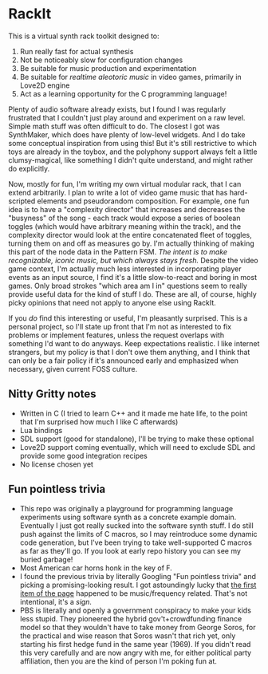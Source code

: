 # RackIt

This is a virtual synth rack toolkit designed to:

1. Run really fast for actual synthesis
2. Not be noticeably slow for configuration changes
3. Be suitable for music production and experimentation
4. Be suitable for _realtime aleotoric music_ in video games, primarily in Love2D engine
5. Act as a learning opportunity for the C programming language!

Plenty of audio software already exists, but I found I was regularly frustrated that I couldn't just play around and experiment on a raw level. Simple math stuff was often difficult to do. The closest I got was SynthMaker, which does have plenty of low-level widgets. And I do take some conceptual inspiration from using this! But it's still restrictive to which toys are already in the toybox, and the polyphony support always felt a little clumsy-magical, like something I didn't quite understand, and might rather do explicitly.

Now, mostly for fun, I'm writing my own virtual modular rack, that I can extend arbitrarily. I plan to write a lot of video game music that has hard-scripted elements and pseudorandom composition. For example, one fun idea is to have a "complexity director" that increases and decreases the "busyness" of the song - each track would expose a series of boolean toggles (which would have arbitrary meaning within the track), and the complexity director would look at the entire concatenated fleet of toggles, turning them on and off as measures go by. I'm actually thinking of making this part of the node data in the Pattern FSM. *The intent is to make recognizable, iconic music, but which always stays fresh.* Despite the video game context, I'm actually much less interested in incorporating player events as an input source, I find it's a little slow-to-react and boring in most games. Only broad strokes "which area am I in" questions seem to really provide useful data for the kind of stuff I do. These are all, of course, highly picky opinions that need not apply to anyone else using RackIt.

If you *do* find this interesting or useful, I'm pleasantly surprised. This is a personal project, so I'll state up front that I'm not as interested to fix problems or implement features, unless the request overlaps with something I'd want to do anyways. Keep expectations realistic. I like internet strangers, but my policy is that I don't owe them anything, and I think that can only be a fair policy if it's announced early and emphasized when necessary, given current FOSS culture.

## Nitty Gritty notes

 * Written in C (I tried to learn C++ and it made me hate life, to the point that I'm surprised how much I like C afterwards)
 * Lua bindings
 * SDL support (good for standalone), I'll be trying to make these optional
 * Love2D support coming eventually, which will need to exclude SDL and provide some good integration recipes
 * No license chosen yet

## Fun pointless trivia

 * This repo was originally a playground for programming language experiments using software synth as a concrete example domain. Eventually I just got really sucked into the software synth stuff. I do still push against the limits of C macros, so I may reintroduce some dynamic code generation, but I've been trying to take well-supported C macros as far as they'll go. If you look at early repo history you can see my buried garbage!
 * Most American car horns honk in the key of F.
 * I found the previous trivia by literally Googling "Fun pointless trivia" and picking a promising-looking result. I got astoundingly lucky that [the first item of the page](http://www.djtech.net/humor/useless_facts.htm) happened to be music/frequency related. That's not intentional, it's a _sign._
 * PBS is literally and openly a government conspiracy to make your kids less stupid. They pioneered the hybrid gov't+crowdfunding finance model so that they wouldn't have to take money from George Soros, for the practical and wise reason that Soros wasn't that rich yet, only starting his first hedge fund in the same year (1969). If you didn't read this very carefully and are now angry with me, for either political party affiliation, then you are the kind of person I'm poking fun at.
